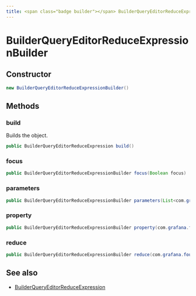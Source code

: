 ```yaml
---
title: <span class="badge builder"></span> BuilderQueryEditorReduceExpressionBuilder
---
```

# <span class="badge builder"></span> BuilderQueryEditorReduceExpressionBuilder

## Constructor

```java
new BuilderQueryEditorReduceExpressionBuilder()
```
## Methods

### <span class="badge object-method"></span> build

Builds the object.

```java
public BuilderQueryEditorReduceExpression build()
```

### <span class="badge object-method"></span> focus

```java
public BuilderQueryEditorReduceExpressionBuilder focus(Boolean focus)
```

### <span class="badge object-method"></span> parameters

```java
public BuilderQueryEditorReduceExpressionBuilder parameters(List<com.grafana.foundation.cog.Builder<BuilderQueryEditorFunctionParameterExpression>> parameters)
```

### <span class="badge object-method"></span> property

```java
public BuilderQueryEditorReduceExpressionBuilder property(com.grafana.foundation.cog.Builder<BuilderQueryEditorProperty> property)
```

### <span class="badge object-method"></span> reduce

```java
public BuilderQueryEditorReduceExpressionBuilder reduce(com.grafana.foundation.cog.Builder<BuilderQueryEditorProperty> reduce)
```

## See also

 * <span class="badge object-type-class"></span> [BuilderQueryEditorReduceExpression](./object-BuilderQueryEditorReduceExpression.md)
